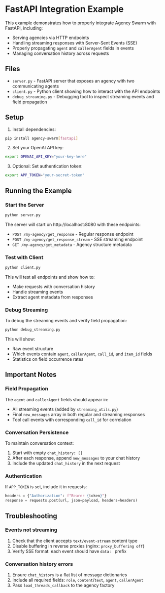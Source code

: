 # FastAPI Integration Example

This example demonstrates how to properly integrate Agency Swarm with FastAPI, including:
- Serving agencies via HTTP endpoints
- Handling streaming responses with Server-Sent Events (SSE)
- Properly propagating `agent` and `callerAgent` fields in events
- Managing conversation history across requests

## Files

- `server.py` - FastAPI server that exposes an agency with two communicating agents
- `client.py` - Python client showing how to interact with the API endpoints
- `debug_streaming.py` - Debugging tool to inspect streaming events and field propagation

## Setup

1. Install dependencies:
```bash
pip install agency-swarm[fastapi]
```

2. Set your OpenAI API key:
```bash
export OPENAI_API_KEY="your-key-here"
```

3. Optional: Set authentication token:
```bash
export APP_TOKEN="your-secret-token"
```

## Running the Example

### Start the Server

```bash
python server.py
```

The server will start on http://localhost:8080 with these endpoints:
- `POST /my-agency/get_response` - Regular response endpoint
- `POST /my-agency/get_response_stream` - SSE streaming endpoint
- `GET /my-agency/get_metadata` - Agency structure metadata

### Test with Client

```bash
python client.py
```

This will test all endpoints and show how to:
- Make requests with conversation history
- Handle streaming events
- Extract agent metadata from responses

### Debug Streaming

To debug the streaming events and verify field propagation:

```bash
python debug_streaming.py
```

This will show:
- Raw event structure
- Which events contain `agent`, `callerAgent`, `call_id`, and `item_id` fields
- Statistics on field occurrence rates

## Important Notes

### Field Propagation

The `agent` and `callerAgent` fields should appear in:
- All streaming events (added by `streaming_utils.py`)
- Final `new_messages` array in both regular and streaming responses
- Tool call events with corresponding `call_id` for correlation

### Conversation Persistence

To maintain conversation context:
1. Start with empty `chat_history: []`
2. After each response, append `new_messages` to your chat history
3. Include the updated `chat_history` in the next request

### Authentication

If `APP_TOKEN` is set, include it in requests:
```python
headers = {"Authorization": f"Bearer {token}"}
response = requests.post(url, json=payload, headers=headers)
```

## Troubleshooting

### Events not streaming

1. Check that the client accepts `text/event-stream` content type
2. Disable buffering in reverse proxies (nginx: `proxy_buffering off`)
3. Verify SSE format: each event should have `data: ` prefix

### Conversation history errors

1. Ensure `chat_history` is a flat list of message dictionaries
2. Include all required fields: `role`, `content`/`text`, `agent`, `callerAgent`
3. Pass `load_threads_callback` to the agency factory

